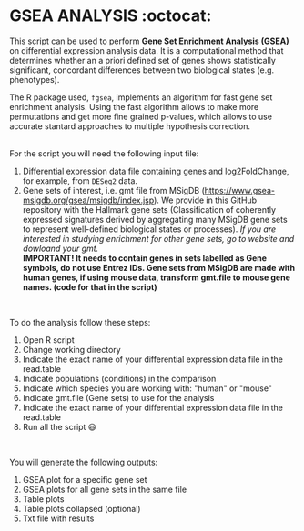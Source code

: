 # GSEA ANALYSIS :octocat:
This script can be used to perform **Gene Set Enrichment Analysis (GSEA)** on differential expression analysis data. It is a computational method that determines whether an a priori defined set of genes shows statistically significant, concordant differences between two biological states (e.g. phenotypes).

The R package used, `fgsea`, implements an algorithm for fast gene set enrichment analysis. Using the fast algorithm allows to make more permutations and get more fine grained p-values, which allows to use accurate stantard approaches to multiple hypothesis correction.<br/>
<br/>

For the script you will need the following input file:
  1. Differential expression data file containing genes and log2FoldChange, for example, from `DESeq2` data.
  2. Gene sets of interest, i.e. gmt file from MSigDB (https://www.gsea-msigdb.org/gsea/msigdb/index.jsp). We provide in this GitHub repository with the Hallmark gene sets (Classification of coherently expressed signatures derived by aggregating many MSigDB gene sets to represent well-defined biological states or processes). _If you are interested in studying enrichment for other gene sets, go to website and dowloand your gmt._ <br/>
**IMPORTANT! It needs to contain genes in sets labelled as Gene symbols, do not use Entrez IDs. 
Gene sets from MSigDB are made with human genes, if using mouse data, transform gmt.file to mouse gene names. (code for that in the script)** <br/>
<br/>
   
To do the analysis follow these steps:
  1. Open R script
  2. Change working directory
  3. Indicate the exact name of your differential expression data file in the read.table
  4. Indicate populations (conditions) in the comparison
  5. Indicate which species you are working with: "human" or "mouse"
  6. Indicate gmt.file (Gene sets) to use for the analysis
  7. Indicate the exact name of your differential expression data file in the read.table
  8. Run all the script :smiley:<br/>
  <br/>

You will generate the following outputs:<br/>
1. GSEA plot for a specific gene set
2. GSEA plots for all gene sets in the same file
3. Table plots
4. Table plots collapsed (optional)
5. Txt file with results
